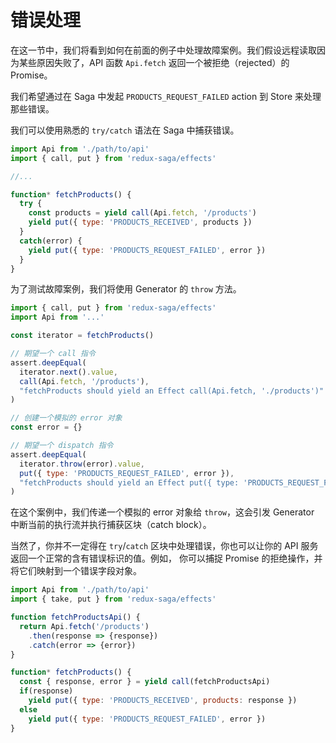 # 错误处理

在这一节中，我们将看到如何在前面的例子中处理故障案例。我们假设远程读取因为某些原因失败了，API 函数 `Api.fetch` 返回一个被拒绝（rejected）的 Promise。

我们希望通过在 Saga 中发起 `PRODUCTS_REQUEST_FAILED` action 到 Store 来处理那些错误。

我们可以使用熟悉的 `try/catch` 语法在 Saga 中捕获错误。

```javascript
import Api from './path/to/api'
import { call, put } from 'redux-saga/effects'

//...

function* fetchProducts() {
  try {
    const products = yield call(Api.fetch, '/products')
    yield put({ type: 'PRODUCTS_RECEIVED', products })
  }
  catch(error) {
    yield put({ type: 'PRODUCTS_REQUEST_FAILED', error })
  }
}
```

为了测试故障案例，我们将使用 Generator 的 `throw` 方法。

```javascript
import { call, put } from 'redux-saga/effects'
import Api from '...'

const iterator = fetchProducts()

// 期望一个 call 指令
assert.deepEqual(
  iterator.next().value,
  call(Api.fetch, '/products'),
  "fetchProducts should yield an Effect call(Api.fetch, './products')"
)

// 创建一个模拟的 error 对象
const error = {}

// 期望一个 dispatch 指令
assert.deepEqual(
  iterator.throw(error).value,
  put({ type: 'PRODUCTS_REQUEST_FAILED', error }),
  "fetchProducts should yield an Effect put({ type: 'PRODUCTS_REQUEST_FAILED', error })"
)
```

在这个案例中，我们传递一个模拟的 error 对象给 `throw`，这会引发 Generator 中断当前的执行流并执行捕获区块（catch block）。

当然了，你并不一定得在 `try`/`catch` 区块中处理错误，你也可以让你的 API 服务返回一个正常的含有错误标识的值。例如，
你可以捕捉 Promise 的拒绝操作，并将它们映射到一个错误字段对象。

```javascript
import Api from './path/to/api'
import { take, put } from 'redux-saga/effects'

function fetchProductsApi() {
  return Api.fetch('/products')
    .then(response => {response})
    .catch(error => {error})
}

function* fetchProducts() {
  const { response, error } = yield call(fetchProductsApi)
  if(response)
    yield put({ type: 'PRODUCTS_RECEIVED', products: response })
  else
    yield put({ type: 'PRODUCTS_REQUEST_FAILED', error })
}
```
